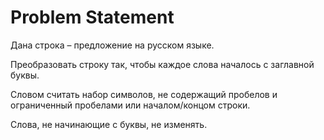 # Problem Statement

Дана строка – предложение на русском языке. 

Преобразовать строку так, чтобы каждое слова началось с заглавной буквы. 

Словом считать набор символов, не содержащий пробелов и ограниченный пробелами или началом/концом строки. 

Слова, не начинающие с буквы, не изменять.
